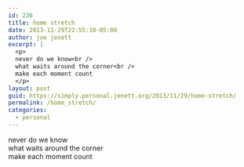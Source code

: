 ```yaml
---
id: 236
title: home stretch
date: 2013-11-29T22:55:10-05:00
author: joe jenett
excerpt: |
  <p>
  never do we know<br />
  what waits around the corner<br />
  make each moment count
  </p>
layout: post
guid: https://simply.personal.jenett.org/2013/11/29/home-stretch/
permalink: /home_stretch/
categories:
  - personal
---
```

never do we know  
what waits around the corner  
make each moment count